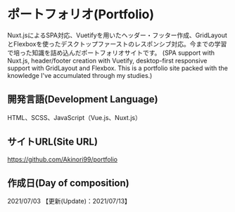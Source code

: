 # ポートフォリオ(Portfolio)
Nuxt.jsによるSPA対応、Vuetifyを用いたヘッダー・フッター作成、GridLayoutとFlexboxを使ったデスクトップファーストのレスポンシブ対応。今までの学習で培った知識を詰め込んだポートフォリオサイトです。
(SPA support with Nuxt.js, header/footer creation with Vuetify, desktop-first responsive support with GridLayout and Flexbox. This is a portfolio site packed with the knowledge I've accumulated through my studies.)


## 開発言語(Development Language)
HTML、SCSS、JavaScript（Vue.js、Nuxt.js）


## サイトURL(Site URL)
https://github.com/Akinori99/portfolio


## 作成日(Day of composition)
2021/07/03  【更新(Update)：2021/07/13】
